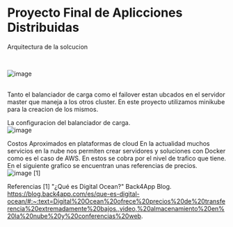 # Proyecto Final de Aplicciones Distribuidas
Arquitectura de la solcucion

</br>

![image](https://user-images.githubusercontent.com/85172489/188647022-aff7432a-e5f7-4a95-a0a1-5eb8e8c254b8.png)

</br>
Tanto el balanciador de carga como el failover estan ubcados en el servidor master que maneja a los otros cluster.
En este proyecto utilizamos minikube para la creacion de los mismos.

La configuracion del balanciador de carga.
</br>
![image](https://user-images.githubusercontent.com/85172489/188649301-563a2ccc-b8d4-4d5d-a061-fd7e8150786c.png)
</br>

Costos Aproximados en plataformas de cloud
En la actualidad muchos servicios en la nube nos permiten crear servidores y soluciones con Docker como es el caso de AWS. En estos se cobra por el nivel de trafico que tiene. En el siguiente grafico se encuentran unas referencias de precios.
</br>
![image](https://user-images.githubusercontent.com/85172489/188645231-f0739f12-bec4-4336-bb0b-4e1dc7c058f0.png)
[1]
</br>







Referencias
[1] "¿Qué es Digital Ocean?" Back4App Blog. https://blog.back4app.com/es/que-es-digital-ocean/#:~:text=Digital%20Ocean%20ofrece%20precios%20de%20transferencia%20extremadamente%20bajos.,video,%20almacenamiento%20en%20la%20nube%20y%20conferencias%20web.

